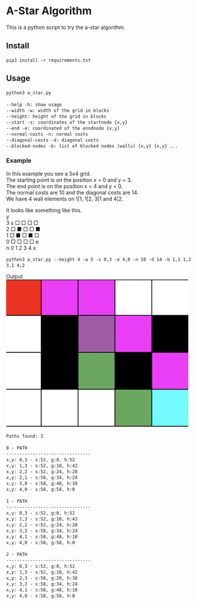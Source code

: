 # A-Star Algorithm

This is a python script to try the a-star algorithm.

## Install
```shell
pip3 install -r requirements.txt
```

## Usage
```shell
python3 a_star.py

--help -h: show usage
--width -w: width of the grid in blocks
--height: height of the grid in blocks
--start -s: coordinates of the startnode {x,y}
--end -e: coordinated of the enndnode {x,y}
--normal-costs -n: normal costs
--diagonal-costs -d: diagonal costs
--blocked-nodes -b: list of blocked nodes (walls) {x,y} {x,y} ...
```

### Example
In this example you see a 5x4 grid.\
The starting point is on the 
position x = 0 and y = 3.\
The end point is on the position x = 4 and y = 0.\
The normal costs are 10 and the diagonal costs are 14.\
We have 4 wall elements on 1|1, 1|2, 3|1 and 4|2.

It looks like something like this.\
y\
3 s □ □ □ □\
2 □ ■ □ □ ■\
1 □ ■ □ ■ □\
0 □ □ □ □ e\
n 0 1 2 3 4 x

```shell
python3 a_star.py --height 4 -w 5 -s 0,3 -e 4,0 -n 10 -d 14 -b 1,1 1,2 3,1 4,2
```

Output\
![example image](example.png)

```shell
Paths found: 3

0 - PATH
--------------------------------
x,y: 0,3 - s:52, g:0, h:52
x,y: 1,3 - s:52, g:10, h:42
x,y: 2,2 - s:52, g:24, h:28
x,y: 2,1 - s:58, g:34, h:24
x,y: 3,0 - s:58, g:48, h:10
x,y: 4,0 - s:58, g:58, h:0

1 - PATH
--------------------------------
x,y: 0,3 - s:52, g:0, h:52
x,y: 1,3 - s:52, g:10, h:42
x,y: 2,2 - s:52, g:24, h:28
x,y: 3,2 - s:58, g:34, h:24
x,y: 4,1 - s:58, g:48, h:10
x,y: 4,0 - s:58, g:58, h:0

2 - PATH
--------------------------------
x,y: 0,3 - s:52, g:0, h:52
x,y: 1,3 - s:52, g:10, h:42
x,y: 2,3 - s:58, g:20, h:38
x,y: 3,2 - s:58, g:34, h:24
x,y: 4,1 - s:58, g:48, h:10
x,y: 4,0 - s:58, g:58, h:0
```